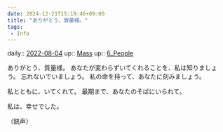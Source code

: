 ```yaml
---
date: 2024-12-21T15:19:46+09:00
title: "ありがとう、質量様。"
tags:
 - Info
---
```


daily:: [2022-08-04](Daily_Note/2022-08-04.md)
up:: [Mass](../Bar/Novel/Topics/Mass.md)
up:: [6_People](../Bar/Novel/Nacaria/6_People.md)

ありがとう、質量様。
あなたが変わらずいてくれることを、私は知りましょう。
忘れないでいましょう。
私の命を持って、あなたに刻みましょう。

私とともに、いてくれて。
最期まで、あなたのそばにいられて。

私は、幸せでした。

（銃声）